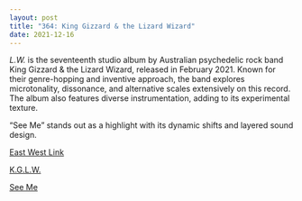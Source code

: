 ```yaml
---
layout: post
title: "364: King Gizzard & the Lizard Wizard"
date: 2021-12-16
---
```


*L.W.* is the seventeenth studio album by Australian psychedelic rock band King Gizzard & the Lizard Wizard, released in February 2021. Known for their genre-hopping and inventive approach, the band explores microtonality, dissonance, and alternative scales extensively on this record. The album also features diverse instrumentation, adding to its experimental texture.

“See Me” stands out as a highlight with its dynamic shifts and layered sound design.

[East West Link](https://youtu.be/L_m7VEYs6bw)

[K.G.L.W.](https://youtu.be/nurX_h-tP8M)

[See Me](https://youtu.be/8w-lQPYMJt4)
